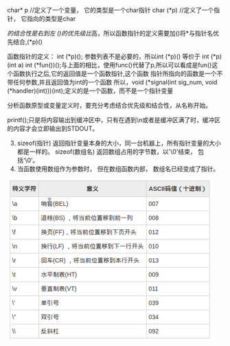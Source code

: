 char* p //定义了一个变量， 它的类型是一个char指针
char (*p) //定义了一个指针， 它指向的类型是char


*的结合性是右到左
()的优先级比*高，所以函数指针的定义需要加()将*与指针名优先结合,(*p)()


函数指针的定义： int (*p)();  参数列表不是必要的，所以int (*p)() 等价于 int (*p)(int a)
              int (*fun())();与上面的相比，使用func()代替了p,所以可以看成是fun()这个函数执行之后,它的返回值是一个函数指针,这个函数
              指针所指向的函数是一个不带任何参数,并且返回值为int的一个函数
              所以，void (*signal(int sig_num, void (*handler)(int)))(int);定义的是一个函数，而不是一个指针变量


分析函数原型或变量定义时，要充分考虑结合优先级和结合性，从名称开始。


printf();只是将内容输出到缓冲区中，只有在遇到\n或者是缓冲区满了时，缓冲区的内容才会立即输出到STDOUT。

3. sizeof(指针) 返回指针变量本身的大小，同一台机器上，所有指针变量的大小都是一样的。
sizeof(数组名) 返回数组占用的字节数，以'\0'结束， 包括‘\0’。
4. 当函数使用数组作为参数时， 但在数组函数内部， 数组名已经变成了指针。


![Screenshot_20210309_181207](_v_images/20210309181228416_483886559.png)
